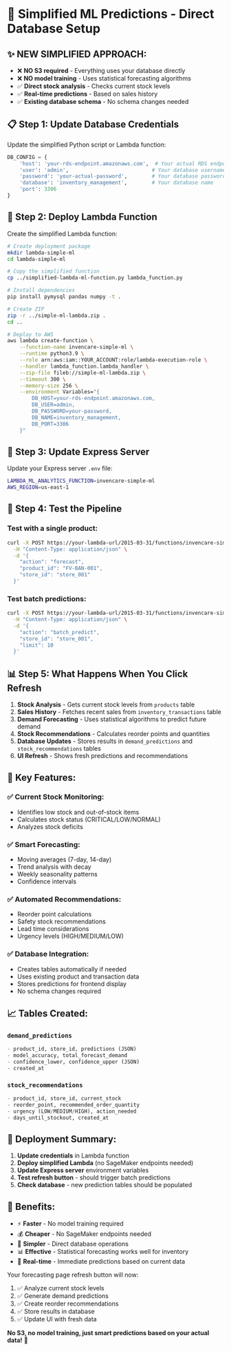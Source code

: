 # 🚀 Simplified ML Predictions - Direct Database Setup

## ✨ **NEW SIMPLIFIED APPROACH:**

- ❌ **NO S3 required** - Everything uses your database directly
- ❌ **NO model training** - Uses statistical forecasting algorithms
- ✅ **Direct stock analysis** - Checks current stock levels
- ✅ **Real-time predictions** - Based on sales history
- ✅ **Existing database schema** - No schema changes needed

## 📋 **Step 1: Update Database Credentials**

Update the simplified Python script or Lambda function:

```python
DB_CONFIG = {
    'host': 'your-rds-endpoint.amazonaws.com',  # Your actual RDS endpoint
    'user': 'admin',                           # Your database username
    'password': 'your-actual-password',        # Your database password
    'database': 'inventory_management',        # Your database name
    'port': 3306
}
```

## 🚀 **Step 2: Deploy Lambda Function**

Create the simplified Lambda function:

```bash
# Create deployment package
mkdir lambda-simple-ml
cd lambda-simple-ml

# Copy the simplified function
cp ../simplified-lambda-ml-function.py lambda_function.py

# Install dependencies
pip install pymysql pandas numpy -t .

# Create ZIP
zip -r ../simple-ml-lambda.zip .
cd ..

# Deploy to AWS
aws lambda create-function \
    --function-name invencare-simple-ml \
    --runtime python3.9 \
    --role arn:aws:iam::YOUR_ACCOUNT:role/lambda-execution-role \
    --handler lambda_function.lambda_handler \
    --zip-file fileb://simple-ml-lambda.zip \
    --timeout 300 \
    --memory-size 256 \
    --environment Variables="{
        DB_HOST=your-rds-endpoint.amazonaws.com,
        DB_USER=admin,
        DB_PASSWORD=your-password,
        DB_NAME=inventory_management,
        DB_PORT=3306
    }"
```

## 🔧 **Step 3: Update Express Server**

Update your Express server `.env` file:

```bash
LAMBDA_ML_ANALYTICS_FUNCTION=invencare-simple-ml
AWS_REGION=us-east-1
```

## 🧪 **Step 4: Test the Pipeline**

### Test with a single product:

```bash
curl -X POST https://your-lambda-url/2015-03-31/functions/invencare-simple-ml/invocations \
  -H "Content-Type: application/json" \
  -d '{
    "action": "forecast",
    "product_id": "FV-BAN-001",
    "store_id": "store_001"
  }'
```

### Test batch predictions:

```bash
curl -X POST https://your-lambda-url/2015-03-31/functions/invencare-simple-ml/invocations \
  -H "Content-Type: application/json" \
  -d '{
    "action": "batch_predict",
    "store_id": "store_001",
    "limit": 10
  }'
```

## 📊 **Step 5: What Happens When You Click Refresh**

1. **Stock Analysis** - Gets current stock levels from `products` table
2. **Sales History** - Fetches recent sales from `inventory_transactions` table
3. **Demand Forecasting** - Uses statistical algorithms to predict future demand
4. **Stock Recommendations** - Calculates reorder points and quantities
5. **Database Updates** - Stores results in `demand_predictions` and `stock_recommendations` tables
6. **UI Refresh** - Shows fresh predictions and recommendations

## 🎯 **Key Features:**

### ✅ **Current Stock Monitoring:**

- Identifies low stock and out-of-stock items
- Calculates stock status (CRITICAL/LOW/NORMAL)
- Analyzes stock deficits

### ✅ **Smart Forecasting:**

- Moving averages (7-day, 14-day)
- Trend analysis with decay
- Weekly seasonality patterns
- Confidence intervals

### ✅ **Automated Recommendations:**

- Reorder point calculations
- Safety stock recommendations
- Lead time considerations
- Urgency levels (HIGH/MEDIUM/LOW)

### ✅ **Database Integration:**

- Creates tables automatically if needed
- Uses existing product and transaction data
- Stores predictions for frontend display
- No schema changes required

## 📈 **Tables Created:**

### `demand_predictions`

```sql
- product_id, store_id, predictions (JSON)
- model_accuracy, total_forecast_demand
- confidence_lower, confidence_upper (JSON)
- created_at
```

### `stock_recommendations`

```sql
- product_id, store_id, current_stock
- reorder_point, recommended_order_quantity
- urgency (LOW/MEDIUM/HIGH), action_needed
- days_until_stockout, created_at
```

## 🚀 **Deployment Summary:**

1. **Update credentials** in Lambda function
2. **Deploy simplified Lambda** (no SageMaker endpoints needed)
3. **Update Express server** environment variables
4. **Test refresh button** - should trigger batch predictions
5. **Check database** - new prediction tables should be populated

## 🎉 **Benefits:**

- ⚡ **Faster** - No model training required
- 💰 **Cheaper** - No SageMaker endpoints needed
- 🔧 **Simpler** - Direct database operations
- 📊 **Effective** - Statistical forecasting works well for inventory
- 🔄 **Real-time** - Immediate predictions based on current data

Your forecasting page refresh button will now:

1. ✅ Analyze current stock levels
2. ✅ Generate demand predictions
3. ✅ Create reorder recommendations
4. ✅ Store results in database
5. ✅ Update UI with fresh data

**No S3, no model training, just smart predictions based on your actual data!** 🎯
